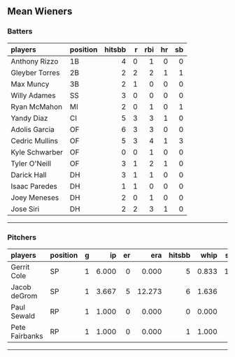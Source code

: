 ## Mean Wieners

### Batters

 
|players        |position | hitsbb|  r| rbi| hr| sb| 
|:--------------|:--------|------:|--:|---:|--:|--:| 
|Anthony Rizzo  |1B       |      4|  0|   1|  0|  0| 
|Gleyber Torres |2B       |      2|  2|   2|  1|  1| 
|Max Muncy      |3B       |      2|  1|   0|  0|  0| 
|Willy Adames   |SS       |      3|  0|   0|  0|  0| 
|Ryan McMahon   |MI       |      2|  0|   1|  0|  1| 
|Yandy Diaz     |CI       |      5|  3|   3|  1|  0| 
|Adolis Garcia  |OF       |      6|  3|   3|  0|  0| 
|Cedric Mullins |OF       |      5|  3|   4|  1|  3| 
|Kyle Schwarber |OF       |      0|  0|   1|  0|  0| 
|Tyler O'Neill  |OF       |      3|  1|   2|  1|  0| 
|Darick Hall    |DH       |      3|  1|   1|  0|  0| 
|Isaac Paredes  |DH       |      1|  1|   0|  0|  0| 
|Joey Meneses   |DH       |      2|  0|   1|  0|  0| 
|Jose Siri      |DH       |      2|  2|   3|  1|  0| 

* * *

### Pitchers

 
|players        |position |  g|    ip| er|    era| hitsbb|  whip| so|  w| sv| 
|:--------------|:--------|--:|-----:|--:|------:|------:|-----:|--:|--:|--:| 
|Gerrit Cole    |SP       |  1| 6.000|  0|  0.000|      5| 0.833| 11|  1|  0| 
|Jacob deGrom   |SP       |  1| 3.667|  5| 12.273|      6| 1.636|  7|  0|  0| 
|Paul Sewald    |RP       |  1| 1.000|  0|  0.000|      0| 0.000|  1|  1|  0| 
|Pete Fairbanks |RP       |  1| 1.000|  0|  0.000|      1| 1.000|  0|  0|  0| 


* * *


